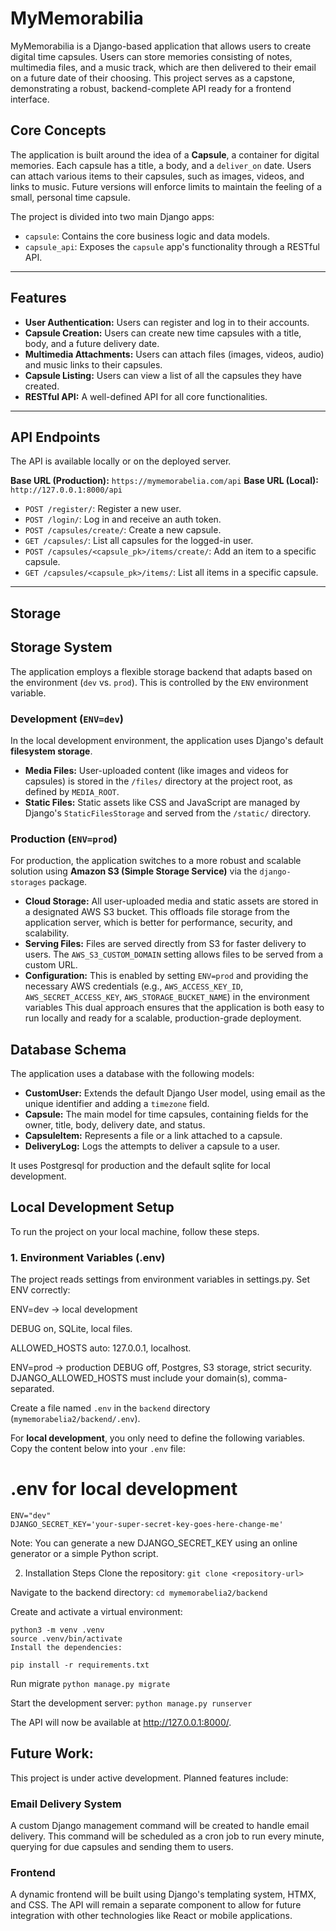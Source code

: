 # MyMemorabilia 

MyMemorabilia is a Django-based application that allows users to create digital time capsules. Users can store memories consisting of notes, multimedia files, and a music track, which are then delivered to their email on a future date of their choosing. This project serves as a capstone, demonstrating a robust, backend-complete API ready for a frontend interface.

## Core Concepts

The application is built around the idea of a **Capsule**, a container for digital memories. Each capsule has a title, a body, and a `deliver_on` date. Users can attach various items to their capsules, such as images, videos, and links to music. Future versions will enforce limits to maintain the feeling of a small, personal time capsule.

The project is divided into two main Django apps:
* `capsule`: Contains the core business logic and data models.
* `capsule_api`: Exposes the `capsule` app's functionality through a RESTful API.

---

## Features

* **User Authentication:** Users can register and log in to their accounts.
* **Capsule Creation:** Users can create new time capsules with a title, body, and a future delivery date.
* **Multimedia Attachments:** Users can attach files (images, videos, audio) and music links to their capsules.
* **Capsule Listing:** Users can view a list of all the capsules they have created.
* **RESTful API:** A well-defined API for all core functionalities.

---

## API Endpoints

The API is available locally or on the deployed server.

**Base URL (Production):** `https://mymemorabelia.com/api`
**Base URL (Local):** `http://127.0.0.1:8000/api`

* `POST /register/`: Register a new user.
* `POST /login/`: Log in and receive an auth token.
* `POST /capsules/create/`: Create a new capsule.
* `GET /capsules/`: List all capsules for the logged-in user.
* `POST /capsules/<capsule_pk>/items/create/`: Add an item to a specific capsule.
* `GET /capsules/<capsule_pk>/items/`: List all items in a specific capsule.

---

## Storage
## Storage System
The application employs a flexible storage backend that adapts based on the environment (`dev` vs. `prod`). This is controlled by the `ENV` environment variable.

### Development (`ENV=dev`)
In the local development environment, the application uses Django's default **filesystem storage**.
* **Media Files:** User-uploaded content (like images and videos for capsules) is stored in the `/files/` directory at the project root, as defined by `MEDIA_ROOT`.
* **Static Files:** Static assets like CSS and JavaScript are managed by Django's `StaticFilesStorage` and served from the `/static/` directory.


### Production (`ENV=prod`)
For production, the application switches to a more robust and scalable solution using **Amazon S3 (Simple Storage Service)** via the `django-storages` package.
* **Cloud Storage:** All user-uploaded media and static assets are stored in a designated AWS S3 bucket. This offloads file storage from the application server, which is better for performance, security, and scalability.
* **Serving Files:** Files are served directly from S3 for faster delivery to users. The `AWS_S3_CUSTOM_DOMAIN` setting allows files to be served from a custom URL.
* **Configuration:** This is enabled by setting `ENV=prod` and providing the necessary AWS credentials (e.g., `AWS_ACCESS_KEY_ID`, `AWS_SECRET_ACCESS_KEY`, `AWS_STORAGE_BUCKET_NAME`) in the environment variables
This dual approach ensures that the application is both easy to run locally and ready for a scalable, production-grade deployment.

## Database Schema
The application uses a database with the following models:
* **CustomUser:** Extends the default Django User model, using email as the unique identifier and adding a `timezone` field.
* **Capsule:** The main model for time capsules, containing fields for the owner, title, body, delivery date, and status.
* **CapsuleItem:** Represents a file or a link attached to a capsule.
* **DeliveryLog:** Logs the attempts to deliver a capsule to a user.

It uses Postgresql for production and the default sqlite for local development.

## Local Development Setup

To run the project on your local machine, follow these steps.

### 1. Environment Variables (.env)
The project reads settings from environment variables in settings.py. Set ENV correctly:

ENV=dev → local development

DEBUG on, SQLite, local files.

ALLOWED_HOSTS auto: 127.0.0.1, localhost.

ENV=prod → production
DEBUG off, Postgres, S3 storage, strict security.
DJANGO_ALLOWED_HOSTS must include your domain(s), comma-separated.


Create a file named `.env` in the `backend` directory (`mymemorabelia2/backend/.env`).

For **local development**, you only need to define the following variables. Copy the content below into your `.env` file:

# .env for local development
```
ENV="dev"
DJANGO_SECRET_KEY='your-super-secret-key-goes-here-change-me'
```
Note: You can generate a new DJANGO_SECRET_KEY using an online generator or a simple Python script.

2. Installation Steps
Clone the repository:
`git clone <repository-url>`

Navigate to the backend directory:
`cd mymemorabelia2/backend`

Create and activate a virtual environment:
```
python3 -m venv .venv
source .venv/bin/activate
Install the dependencies:
```
`pip install -r requirements.txt`

Run migrate
`python manage.py migrate`

Start the development server:
`python manage.py runserver`

The API will now be available at http://127.0.0.1:8000/.

## Future Work:
This project is under active development. Planned features include:

### Email Delivery System
A custom Django management command will be created to handle email delivery. This command will be scheduled as a cron job to run every minute, querying for due capsules and sending them to users.

### Frontend
A dynamic frontend will be built using Django's templating system, HTMX, and CSS. The API will remain a separate component to allow for future integration with other technologies like React or mobile applications.
